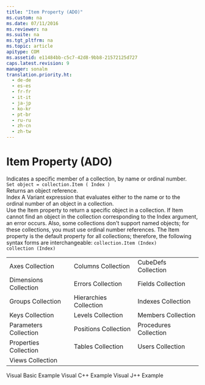 ```yaml
---
title: "Item Property (ADO)"
ms.custom: na
ms.date: 07/11/2016
ms.reviewer: na
ms.suite: na
ms.tgt_pltfrm: na
ms.topic: article
apitype: COM
ms.assetid: e11484bb-c5c7-42d8-9bb8-21572125d727
caps.latest.revision: 9
manager: sonalm
translation.priority.ht: 
  - de-de
  - es-es
  - fr-fr
  - it-it
  - ja-jp
  - ko-kr
  - pt-br
  - ru-ru
  - zh-cn
  - zh-tw
---
```

# Item Property (ADO)
<?xml version="1.0" encoding="utf-8"?>
<developerReferenceWithoutSyntaxDocument xmlns="http://ddue.schemas.microsoft.com/authoring/2003/5" xmlns:xlink="http://www.w3.org/1999/xlink" xmlns:xsi="http://www.w3.org/2001/XMLSchema-instance" xsi:schemaLocation="http://ddue.schemas.microsoft.com/authoring/2003/5 http://dduestorage.blob.core.windows.net/ddueschema/developer.xsd">
  <introduction>
    <para>Indicates a specific member of a collection, by name or ordinal number.</para>
  </introduction>
  <section>
    <title>Syntax</title>
    <content>
      <code>Set object = collection.Item ( Index )</code>
    </content>
  </section>
  <section>
    <title>Return Value</title>
    <content>
      <para>Returns an object reference.</para>
    </content>
  </section>
  <section>
    <title>Parameters</title>
    <content>
      <definitionTable>
        <definedTerm> <legacyItalic>Index</legacyItalic> </definedTerm>
        <definition>
          <para>A <languageKeyword>Variant</languageKeyword> expression that evaluates either to the name or to the ordinal number of an object in a collection.</para>
        </definition>
      </definitionTable>
    </content>
  </section>
  <languageReferenceRemarks>
    <content>
      <para>Use the <legacyBold>Item</legacyBold> property to return a specific object in a collection. If <legacyBold>Item</legacyBold> cannot find an object in the collection corresponding to the <legacyItalic>Index</legacyItalic> argument, an error occurs. Also, some collections don't support named objects; for these collections, you must use ordinal number references.</para>
      <para>The <legacyBold>Item</legacyBold> property is the default property for all collections; therefore, the following syntax forms are interchangeable:</para>
      <code>collection.Item (Index)
collection (Index)</code>
    </content>
  </languageReferenceRemarks>
  <section>
    <title>Applies To</title>
    <content>
      <table xmlns:caps="http://schemas.microsoft.com/build/caps/2013/11">
        <tbody>
          <tr>
            <TD>
              <para>
                <link xlink:href="072fb21a-ec0f-4b02-9022-1cef3ad4bfff">Axes Collection</link>
              </para>
            </TD>
            <TD>
              <para>
                <link xlink:href="23b9fea8-4f76-4a51-95ce-1a6ce4560b34">Columns Collection</link>
              </para>
            </TD>
            <TD>
              <para>
                <link xlink:href="c79a5e36-71fd-44c4-948d-d6a7a89bb3b5">CubeDefs Collection</link>
              </para>
            </TD>
          </tr>
          <tr>
            <TD>
              <para>
                <link xlink:href="eaf6f4e7-2ea0-49a3-89ee-e219e025257c">Dimensions Collection</link>
              </para>
            </TD>
            <TD>
              <para>
                <link xlink:href="290819e1-7b39-4e1e-a93b-801257138b00">Errors Collection</link>
              </para>
            </TD>
            <TD>
              <para>
                <link xlink:href="7c371474-b88f-4730-afa5-44163a0488d5">Fields Collection</link>
              </para>
            </TD>
          </tr>
          <tr>
            <TD>
              <para>
                <link xlink:href="09aa7b0a-69d5-4564-80a7-20ad8189670f">Groups Collection</link>
              </para>
            </TD>
            <TD>
              <para>
                <link xlink:href="bef0fcb1-8060-4faa-84f0-3d52e9c4526f">Hierarchies Collection</link>
              </para>
            </TD>
            <TD>
              <para>
                <link xlink:href="184cf536-455c-42be-bf1c-a5c25bade961">Indexes Collection</link>
              </para>
            </TD>
          </tr>
          <tr>
            <TD>
              <para>
                <link xlink:href="cdb31c76-e559-475c-b33a-aac24f73e70e">Keys Collection</link>
              </para>
            </TD>
            <TD>
              <para>
                <link xlink:href="fed8684a-b428-4ee4-8f8d-928abe4ad9ad">Levels Collection</link>
              </para>
            </TD>
            <TD>
              <para>
                <link xlink:href="3a647cde-efdc-4394-b1b9-8cbb1b9d689f">Members Collection</link>
              </para>
            </TD>
          </tr>
          <tr>
            <TD>
              <para>
                <link xlink:href="497cae10-3913-422a-9753-dcbb0a639b1b">Parameters Collection</link>
              </para>
            </TD>
            <TD>
              <para>
                <link xlink:href="5b9e7545-cf30-464d-80ef-5c99c8306bab">Positions Collection</link>
              </para>
            </TD>
            <TD>
              <para>
                <link xlink:href="dc7a38e1-93b9-4034-9af2-ff419e8fb2a3">Procedures Collection</link>
              </para>
            </TD>
          </tr>
          <tr>
            <TD>
              <para>
                <link xlink:href="1d539aa8-ce0d-4418-ab03-8d0a3c1e9d82">Properties Collection</link>
              </para>
            </TD>
            <TD>
              <para>
                <link xlink:href="38d750e7-f3fb-426e-b4b4-55eea4f1a654">Tables Collection</link>
              </para>
            </TD>
            <TD>
              <para>
                <link xlink:href="0a30fa74-6f10-4410-bd70-882e7c43cd46">Users Collection</link>
              </para>
            </TD>
          </tr>
          <tr>
            <TD>
              <para>
                <link xlink:href="a55d380c-2b7b-4b57-af74-8ba0b3de0db9">Views Collection</link>
              </para>
            </TD>
            <TD>
              <para> </para>
            </TD>
            <TD>
              <para> </para>
            </TD>
          </tr>
        </tbody>
      </table>
    </content>
  </section>
  <relatedTopics>
<link xlink:href="b4476603-691b-4081-8797-a3d0b331dce5">Visual Basic Example</link>
<link xlink:href="05ae3f5a-a0c1-459d-aa7d-ed7f3b2ecd60">Visual C++ Example</link>
<link xlink:href="e1426a08-71b8-4af2-9f57-97ceb90ccef2">Visual J++ Example</link>
</relatedTopics>
</developerReferenceWithoutSyntaxDocument>